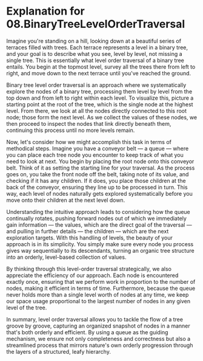 # Explanation for 08.BinaryTreeLevelOrderTraversal

Imagine you're standing on a hill, looking down at a beautiful series of terraces filled with trees. Each terrace represents a level in a binary tree, and your goal is to describe what you see, level by level, not missing a single tree. This is essentially what level order traversal of a binary tree entails. You begin at the topmost level, survey all the trees there from left to right, and move down to the next terrace until you've reached the ground.

Binary tree level order traversal is an approach where we systematically explore the nodes of a binary tree, processing them level by level from the top down and from left to right within each level. To visualize this, picture a starting point at the root of the tree, which is the single node at the highest level. From there, we look at all the nodes directly connected to this root node; those form the next level. As we collect the values of these nodes, we then proceed to inspect the nodes that link directly beneath them, continuing this process until no more levels remain.

Now, let's consider how we might accomplish this task in terms of methodical steps. Imagine you have a conveyor belt — a queue — where you can place each tree node you encounter to keep track of what you need to look at next. You begin by placing the root node onto this conveyor belt. Think of it as setting the starting line for your traversal. As the process goes on, you take the front node off the belt, taking note of its value, and checking if it has any children. If it does, you place those children at the back of the conveyor, ensuring they line up to be processed in turn. This way, each level of nodes naturally gets explored systematically before you move onto their children at the next level down.

Understanding the intuitive approach leads to considering how the queue continually rotates, pushing forward nodes out of which we immediately gain information — the values, which are the direct goal of the traversal — and pulling in further details — the children — which are the next exploration targets. With this handling of levels, the beauty of your approach is in its simplicity. You simply make sure every node you process gives way sequentially to its descendants, turning an organic tree structure into an orderly, level-based collection of values.

By thinking through this level-order traversal strategically, we also appreciate the efficiency of our approach. Each node is encountered exactly once, ensuring that we perform work in proportion to the number of nodes, making it efficient in terms of time. Furthermore, because the queue never holds more than a single level worth of nodes at any time, we keep our space usage proportional to the largest number of nodes in any given level of the tree.

In summary, level order traversal allows you to tackle the flow of a tree groove by groove, capturing an organized snapshot of nodes in a manner that's both orderly and efficient. By using a queue as the guiding mechanism, we ensure not only completeness and correctness but also a streamlined process that mirrors nature's own orderly progression through the layers of a structured, leafy hierarchy.